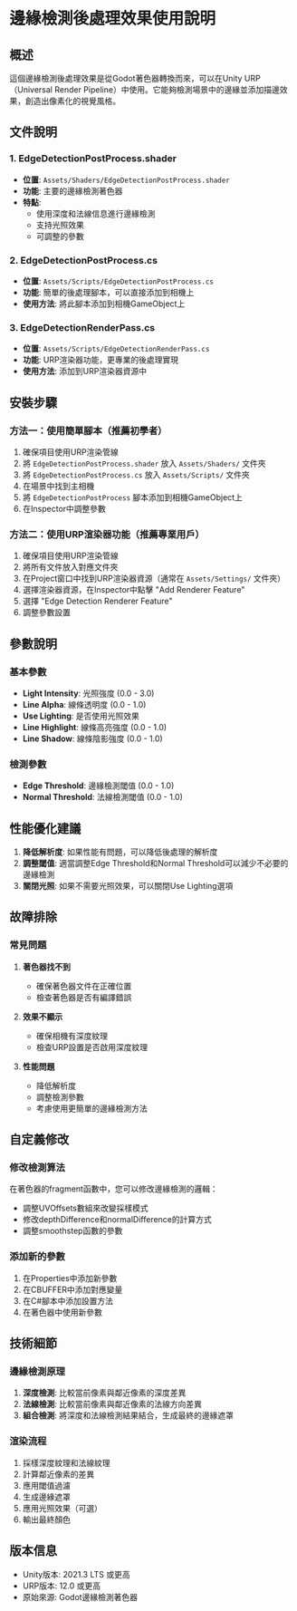 # 邊緣檢測後處理效果使用說明

## 概述
這個邊緣檢測後處理效果是從Godot著色器轉換而來，可以在Unity URP（Universal Render Pipeline）中使用。它能夠檢測場景中的邊緣並添加描邊效果，創造出像素化的視覺風格。

## 文件說明

### 1. EdgeDetectionPostProcess.shader
- **位置**: `Assets/Shaders/EdgeDetectionPostProcess.shader`
- **功能**: 主要的邊緣檢測著色器
- **特點**: 
  - 使用深度和法線信息進行邊緣檢測
  - 支持光照效果
  - 可調整的參數

### 2. EdgeDetectionPostProcess.cs
- **位置**: `Assets/Scripts/EdgeDetectionPostProcess.cs`
- **功能**: 簡單的後處理腳本，可以直接添加到相機上
- **使用方法**: 將此腳本添加到相機GameObject上

### 3. EdgeDetectionRenderPass.cs
- **位置**: `Assets/Scripts/EdgeDetectionRenderPass.cs`
- **功能**: URP渲染器功能，更專業的後處理實現
- **使用方法**: 添加到URP渲染器資源中

## 安裝步驟

### 方法一：使用簡單腳本（推薦初學者）

1. 確保項目使用URP渲染管線
2. 將 `EdgeDetectionPostProcess.shader` 放入 `Assets/Shaders/` 文件夾
3. 將 `EdgeDetectionPostProcess.cs` 放入 `Assets/Scripts/` 文件夾
4. 在場景中找到主相機
5. 將 `EdgeDetectionPostProcess` 腳本添加到相機GameObject上
6. 在Inspector中調整參數

### 方法二：使用URP渲染器功能（推薦專業用戶）

1. 確保項目使用URP渲染管線
2. 將所有文件放入對應文件夾
3. 在Project窗口中找到URP渲染器資源（通常在 `Assets/Settings/` 文件夾）
4. 選擇渲染器資源，在Inspector中點擊 "Add Renderer Feature"
5. 選擇 "Edge Detection Renderer Feature"
6. 調整參數設置

## 參數說明

### 基本參數
- **Light Intensity**: 光照強度 (0.0 - 3.0)
- **Line Alpha**: 線條透明度 (0.0 - 1.0)
- **Use Lighting**: 是否使用光照效果
- **Line Highlight**: 線條高亮強度 (0.0 - 1.0)
- **Line Shadow**: 線條陰影強度 (0.0 - 1.0)

### 檢測參數
- **Edge Threshold**: 邊緣檢測閾值 (0.0 - 1.0)
- **Normal Threshold**: 法線檢測閾值 (0.0 - 1.0)

## 性能優化建議

1. **降低解析度**: 如果性能有問題，可以降低後處理的解析度
2. **調整閾值**: 適當調整Edge Threshold和Normal Threshold可以減少不必要的邊緣檢測
3. **關閉光照**: 如果不需要光照效果，可以關閉Use Lighting選項

## 故障排除

### 常見問題

1. **著色器找不到**
   - 確保著色器文件在正確位置
   - 檢查著色器是否有編譯錯誤

2. **效果不顯示**
   - 確保相機有深度紋理
   - 檢查URP設置是否啟用深度紋理

3. **性能問題**
   - 降低解析度
   - 調整檢測參數
   - 考慮使用更簡單的邊緣檢測方法

## 自定義修改

### 修改檢測算法
在著色器的fragment函數中，您可以修改邊緣檢測的邏輯：
- 調整UVOffsets數組來改變採樣模式
- 修改depthDifference和normalDifference的計算方式
- 調整smoothstep函數的參數

### 添加新的參數
1. 在Properties中添加新參數
2. 在CBUFFER中添加對應變量
3. 在C#腳本中添加設置方法
4. 在著色器中使用新參數

## 技術細節

### 邊緣檢測原理
1. **深度檢測**: 比較當前像素與鄰近像素的深度差異
2. **法線檢測**: 比較當前像素與鄰近像素的法線方向差異
3. **組合檢測**: 將深度和法線檢測結果結合，生成最終的邊緣遮罩

### 渲染流程
1. 採樣深度紋理和法線紋理
2. 計算鄰近像素的差異
3. 應用閾值過濾
4. 生成邊緣遮罩
5. 應用光照效果（可選）
6. 輸出最終顏色

## 版本信息
- Unity版本: 2021.3 LTS 或更高
- URP版本: 12.0 或更高
- 原始來源: Godot邊緣檢測著色器 
